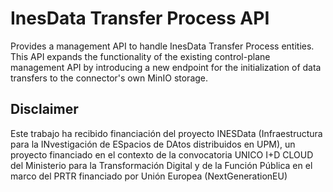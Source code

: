 # InesData Transfer Process API

Provides a management API to handle InesData Transfer Process entities. This API expands the functionality of the existing control-plane management API by introducing a new endpoint for the initialization of data transfers to the connector's own MinIO storage.

## Disclaimer

Este trabajo ha recibido financiación del proyecto INESData (Infraestructura para la INvestigación de ESpacios de DAtos distribuidos en UPM), un proyecto financiado en el contexto de la convocatoria UNICO I+D CLOUD del Ministerio para la Transformación Digital y de la Función Pública en el marco del PRTR financiado por Unión Europea (NextGenerationEU)